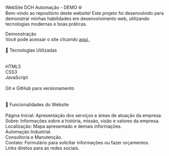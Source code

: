 WebSite DCH Automação - DEMO 🌐<br>
Bem-vindo ao repositório deste website! Este projeto foi desenvolvido para demonstrar minhas habilidades em desenvolvimento web, utilizando tecnologias modernas e boas práticas. <br>

 Demonstração<br>
Você pode acessar o site clicando  <a href="https://danrleymedeiros.github.io/Projeto-WebSite-DCH-Automacao/index.html"> aqui </a>. <br>
<br>
🚀 Tecnologias Utilizadas<br>
<br>
<br>
HTML5<br>
CSS3 <br>
JavaScript <br>
<br>
Git e GitHub para versionamento<br>
<br>
<br>
💼 Funcionalidades do Website<br>
<br>
Página Inicial: Apresentação dos serviços e áreas de atuação da empresa.<br>
Sobre: Informações sobre a história, missão, visão e valores da empresa.<br>
Localização: Mapa apresentado e demais informações.<br>
Automação Industrial.<br>
Consultoria e Manutenção.<br>
Contato: Formulário para solicitar informações ou fazer orçamentos.<br>
Links diretos para as redes sociais.
